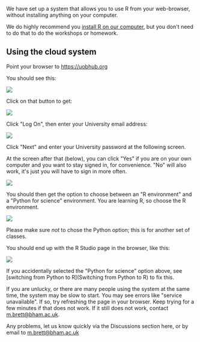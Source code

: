 We have set up a system that allows you to use R from your web-browser,
without installing anything on your computer.

We do highly recommend you [install R on our
computer](installing-r-on-your-computer "Installing R on your computer"), but
you don't need to do that to do the workshops or homework.

## Using the cloud system

Point your browser to <https://uobhub.org>

You should see this:

![](../file_contents/course%20files/images/cilogon.png)

Click on that button to get:

![](../file_contents/course%20files/images/cilogon_first.png)

Click "Log On", then enter your University email address:

![](../file_contents/course%20files/images/uob_sign_in.png)

Click "Next" and enter your University password at the following screen.

At the screen after that (below), you can click "Yes" if you are on
your own computer and you want to stay signed in, for convenience.
"No" will also work, it's just you will have to sign in more often.

![](../file_contents/course%20files/images/uob_stay_signed_in.png)

You should then get the option to choose between an "R environment" and a
"Python for science" environment. You are learning R, so choose the R
environment.

![](../file_contents/course%20files/images/jh_server_options.png)

Please make sure *not* to chose the Python option; this is for another set of
classes.

You should end up with the R Studio page in the browser, like this:

![](../file_contents/course%20files/images/rstudio_page.png)

If you accidentally selected the "Python for science" option above, see
[switching from Python to R](Switching from Python to R) to fix this.

If you are unlucky, or there are many people using the system at the same
time, the system may be slow to start.  You may see errors like "service
unavailable". If so, try refreshing the page in your browser.  Keep trying for
a few minutes if that does not work.  If it still does not work, contact
<m.brett@bham.ac.uk>.

Any problems, let us know quickly via the Discussions section here, or
by email to <m.brett@bham.ac.uk>
